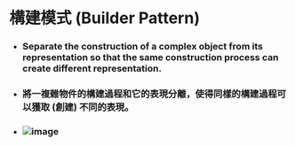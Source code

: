 構建模式 (Builder Pattern)
=====
* ### Separate the construction of a complex object from its representation so that the same construction process can create different representation.
* ### 將一複雜物件的構建過程和它的表現分離，使得同樣的構建過程可以獲取 (創建) 不同的表現。
* ### ![image](https://gitlab.com/ChiangWei/main/-/raw/master/DesignPatterns/Python/%E6%A7%8B%E5%BB%BA%E6%A8%A1%E5%BC%8F%20(Builder%20Pattern)/%E6%A7%8B%E5%BB%BA%E6%A8%A1%E5%BC%8F%E7%9A%84%E9%A1%9E%E5%88%A5%E5%9C%96.jpg)
